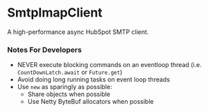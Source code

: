 SmtpImapClient
==============

A high-performance async HubSpot SMTP client.

### Notes For Developers

- NEVER execute blocking commands on an eventloop thread (i.e. `CountDownLatch.await` or `Future.get`)
- Avoid doing long running tasks on event loop threads
- Use `new` as sparingly as possible:
  - Share objects when possible
  - Use Netty ByteBuf allocators when possible
